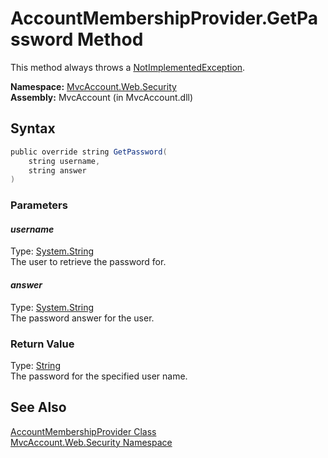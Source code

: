 AccountMembershipProvider.GetPassword Method
============================================
This method always throws a [NotImplementedException][1].

**Namespace:** [MvcAccount.Web.Security][2]  
**Assembly:** MvcAccount (in MvcAccount.dll)

Syntax
------

```csharp
public override string GetPassword(
	string username,
	string answer
)
```

### Parameters

#### *username*
Type: [System.String][3]  
The user to retrieve the password for.

#### *answer*
Type: [System.String][3]  
The password answer for the user.

### Return Value
Type: [String][3]  
The password for the specified user name.

See Also
--------
[AccountMembershipProvider Class][4]  
[MvcAccount.Web.Security Namespace][2]  

[1]: http://msdn.microsoft.com/en-us/library/6byb74h9
[2]: ../README.md
[3]: http://msdn.microsoft.com/en-us/library/s1wwdcbf
[4]: README.md
